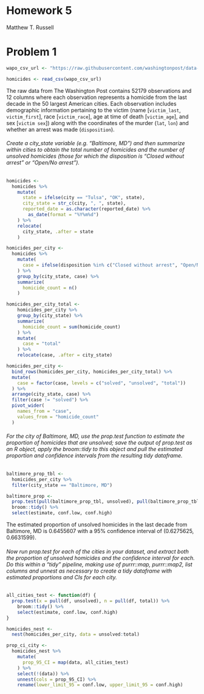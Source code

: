 Homework 5
================
Matthew T. Russell

# Problem 1

``` r
wapo_csv_url <- "https://raw.githubusercontent.com/washingtonpost/data-homicides/master/homicide-data.csv"

homicides <- read_csv(wapo_csv_url)
```

The raw data from The Washington Post contains 52179 observations and 12
columns where each observation represents a homicide from the last
decade in the 50 largest American cities. Each observation includes
demographic information pertaining to the victim (name \[`victim_last`,
`victim_first`\], race \[`victim_race`\], age at time of death
\[`victim_age`\], and sex \[`victim sex`\]) along with the coordinates
of the murder (`lat`, `lon`) and whether an arrest was made
(`disposition`).

###### Create a city\_state variable (e.g. “Baltimore, MD”) and then summarize within cities to obtain the total number of homicides and the number of unsolved homicides (those for which the disposition is “Closed without arrest” or “Open/No arrest”).

``` r
homicides <-
  homicides %>% 
    mutate(
      state = ifelse(city == "Tulsa", "OK", state), 
      city_state = str_c(city, ", ", state), 
      reported_date = as.character(reported_date) %>% 
        as_date(format = "%Y%m%d")
    ) %>% 
    relocate(
      city_state, .after = state
    )

homicides_per_city <-
  homicides %>% 
    mutate(
      case = ifelse(disposition %in% c("Closed without arrest", "Open/No arrest"), "unsolved", "solved")
    ) %>% 
    group_by(city_state, case) %>% 
    summarize(
      homicide_count = n()
    )

homicides_per_city_total <- 
    homicides_per_city %>% 
    group_by(city_state) %>% 
    summarize(
      homicide_count = sum(homicide_count)
    ) %>% 
    mutate(
      case = "total"
    ) %>% 
    relocate(case, .after = city_state)

homicides_per_city <-
  bind_rows(homicides_per_city, homicides_per_city_total) %>% 
  mutate(
    case = factor(case, levels = c("solved", "unsolved", "total"))
  ) %>% 
  arrange(city_state, case) %>% 
  filter(case != "solved") %>% 
  pivot_wider(
    names_from = "case", 
    values_from = "homicide_count"
  ) 
```

###### For the city of Baltimore, MD, use the prop.test function to estimate the proportion of homicides that are unsolved; save the output of prop.test as an R object, apply the broom::tidy to this object and pull the estimated proportion and confidence intervals from the resulting tidy dataframe.

``` r
baltimore_prop_tbl <-
  homicides_per_city %>% 
  filter(city_state == "Baltimore, MD")

baltimore_prop <-
  prop.test(pull(baltimore_prop_tbl, unsolved), pull(baltimore_prop_tbl, total)) %>% 
  broom::tidy() %>% 
  select(estimate, conf.low, conf.high)
```

The estimated proportion of unsolved homicides in the last decade from
Baltimore, MD is 0.6455607 with a 95% confidence interval of (0.6275625,
0.6631599).

###### Now run prop.test for each of the cities in your dataset, and extract both the proportion of unsolved homicides and the confidence interval for each. Do this within a “tidy” pipeline, making use of purrr::map, purrr::map2, list columns and unnest as necessary to create a tidy dataframe with estimated proportions and CIs for each city.

``` r
all_cities_test <- function(df) {
  prop.test(x = pull(df, unsolved), n = pull(df, total)) %>% 
    broom::tidy() %>% 
    select(estimate, conf.low, conf.high)
}

homicides_nest <-
  nest(homicides_per_city, data = unsolved:total)

prop_ci_city <-
  homicides_nest %>% 
    mutate(
      prop_95_CI = map(data, all_cities_test)
    ) %>% 
    select(!(data)) %>% 
    unnest(cols = prop_95_CI) %>% 
    rename(lower_limit_95 = conf.low, upper_limit_95 = conf.high)
```

